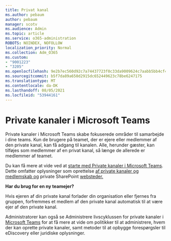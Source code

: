 ```yaml
---
title: Privat kanal
ms.author: pebaum
author: pebaum
manager: scotv
ms.audience: Admin
ms.topic: article
ms.service: o365-administration
ROBOTS: NOINDEX, NOFOLLOW
localization_priority: Normal
ms.collection: Adm_O365
ms.custom:
- "9001223"
- "3205"
ms.openlocfilehash: 9e2b7ec560d92c7a74437723f0c33da9009624c7aabb5bb4cf4b3906d916051a
ms.sourcegitcommit: b5f7da89a650d2915dc652449623c78be6247175
ms.translationtype: MT
ms.contentlocale: da-DK
ms.lasthandoff: 08/05/2021
ms.locfileid: "53944161"
---
```

# <a name="private-channels-in-microsoft-teams"></a>Private kanaler i Microsoft Teams

Private kanaler i Microsoft Teams skabe fokuserede områder til samarbejde i dine teams. Kun de brugere på teamet, der er ejere eller medlemmer af den private kanal, kan få adgang til kanalen. Alle, herunder gæster, kan tilføjes som medlemmer af en privat kanal, så længe de allerede er medlemmer af teamet.

Du kan få mere at vide ved at [starte med Private kanaler i Microsoft Teams](https://docs.microsoft.com/MicrosoftTeams/private-channels). Dette omfatter oplysninger som oprettelse [af private kanaler og medlemskab og](https://docs.microsoft.com/MicrosoftTeams/private-channels#private-channel-creation-and-membership) private SharePoint [websteder.](https://docs.microsoft.com/MicrosoftTeams/private-channels#private-channel-sharepoint-sites)

**Har du brug for en ny teamejer?**

Hvis ejeren af din private kanal forlader din organisation eller fjernes fra gruppen, forfremmes et medlem af den private kanal automatisk til at være ejer af den private kanal.

Administratorer kan også se Administrere livscyklussen for private kanaler i [Microsoft Teams](https://docs.microsoft.com/MicrosoftTeams/private-channels-life-cycle-management) for at få mere at vide om politikker til at administrere, hvem der kan oprette private kanaler, samt metoder til at opbygge forespørgsler til eDiscovery eller juridiske oplysninger.
